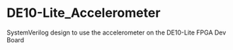 # DE10-Lite_Accelerometer
SystemVerilog design to use the accelerometer on the DE10-Lite FPGA Dev Board
